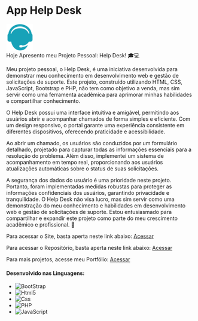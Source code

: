 # App Help Desk

<img src="public_html/img/logo.png" width="72" height="72"><br>
Hoje Apresento meu Projeto Pessoal: Help Desk! 🎓💻

Meu projeto pessoal, o Help Desk, é uma iniciativa desenvolvida para demonstrar meu conhecimento em desenvolvimento web e gestão de solicitações de suporte. Este projeto, construído utilizando HTML, CSS, JavaScript, Bootstrap e PHP, não tem como objetivo a venda, mas sim servir como uma ferramenta acadêmica para aprimorar minhas habilidades e compartilhar conhecimento.

O Help Desk possui uma interface intuitiva e amigável, permitindo aos usuários abrir e acompanhar chamados de forma simples e eficiente. Com um design responsivo, o portal garante uma experiência consistente em diferentes dispositivos, oferecendo praticidade e acessibilidade.

Ao abrir um chamado, os usuários são conduzidos por um formulário detalhado, projetado para capturar todas as informações essenciais para a resolução do problema. Além disso, implementei um sistema de acompanhamento em tempo real, proporcionando aos usuários atualizações automáticas sobre o status de suas solicitações.

A segurança dos dados do usuário é uma prioridade neste projeto. Portanto, foram implementadas medidas robustas para proteger as informações confidenciais dos usuários, garantindo privacidade e tranquilidade.
O Help Desk não visa lucro, mas sim servir como uma demonstração do meu conhecimento e habilidades em desenvolvimento web e gestão de solicitações de suporte. Estou entusiasmado para compartilhar e expandir este projeto como parte do meu crescimento acadêmico e profissional. 🌟

Para acessar o Site, basta aperta neste link abaixo:
<a href="https://lnkd.in/dE49eaTY">Acessar</a>

Para acessar o Repositório, basta aperta neste link abaixo:
<a href="https://lnkd.in/dXhRf_6Q">Acessar</a>

Para mais projetos, acesse meu Portfólio:
<a href="https://lnkd.in/dCjNJ6c9">Acessar</a>
<h4>Desenvolvido nas Linguagens:</h4>
<ul>
  <li><img aling="center" alt="BootStrap" src="https://img.shields.io/badge/Bootstrap-563D7C?style=for-the-badge&logo=bootstrap&logoColor=white">  </li>
  <li><img aling="center" alt="Html5" src="https://img.shields.io/badge/HTML5-E34F26?style=for-the-badge&logo=html5&logoColor=white"></li>
  <li><img aling="center" alt="Css" src="https://img.shields.io/badge/CSS3-1572B6?style=for-the-badge&logo=css3&logoColor=white">   </li>
  <li><img aling="center" alt="PHP" src="https://img.shields.io/badge/PHP-777BB4?style=for-the-badge&logo=php&logoColor=white">     </li>
  <li> <img aling="center" alt="JavaScript" src="https://img.shields.io/badge/JavaScript-F7DF1E?style=for-the-badge&logo=javascript&logoColor=black"> </li>
</ul>
